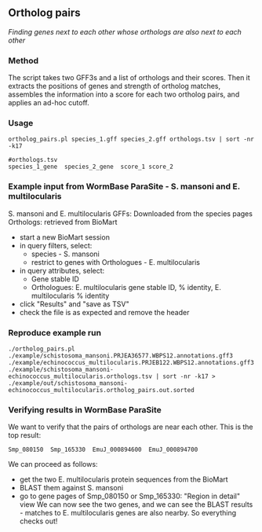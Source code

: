 ## Ortholog pairs

*Finding genes next to each other whose orthologs are also next to each other*

### Method
The script takes two GFF3s and a list of orthologs and their scores. Then it extracts the positions of genes and strength of ortholog matches, assembles the information into a score for each two ortholog pairs, and applies an ad-hoc cutoff.

### Usage

```
ortholog_pairs.pl species_1.gff species_2.gff orthologs.tsv | sort -nr -k17

#orthologs.tsv
species_1_gene	species_2_gene	score_1	score_2
```

### Example input from WormBase ParaSite - S. mansoni and E. multilocularis
S. mansoni and E. multilocularis GFFs: Downloaded from the species pages
Orthologs: retrieved from BioMart
  - start a new BioMart session
  - in query filters, select:
    + species - S. mansoni
    + restrict to genes with Orthologues - E. multilocularis
  - in query attributes, select:
    + Gene stable ID
    + Orthologues: E. multilocularis gene stable ID, % identity, E. multilocularis % identity
  - click "Results" and "save as TSV"
  - check the file is as expected and remove the header

### Reproduce example run
```
./ortholog_pairs.pl ./example/schistosoma_mansoni.PRJEA36577.WBPS12.annotations.gff3 ./example/echinococcus_multilocularis.PRJEB122.WBPS12.annotations.gff3 ./example/schistosoma_mansoni-echinococcus_multilocularis.orthologs.tsv | sort -nr -k17 > ./example/out/schistosoma_mansoni-echinococcus_multilocularis.ortholog_pairs.out.sorted
```

### Verifying results in WormBase ParaSite
We want to verify that the pairs of orthologs are near each other.
This is the top result:
```
Smp_080150	Smp_165330	EmuJ_000894600	EmuJ_000894700
```
We can proceed as follows:
- get the two E. multilocularis protein sequences from the BioMart
- BLAST them against S. mansoni
- go to gene pages of Smp_080150 or Smp_165330: "Region in detail" view
We can now see the two genes, and we can see the BLAST results - matches to E. multilocularis genes are also nearby. So everything checks out!

